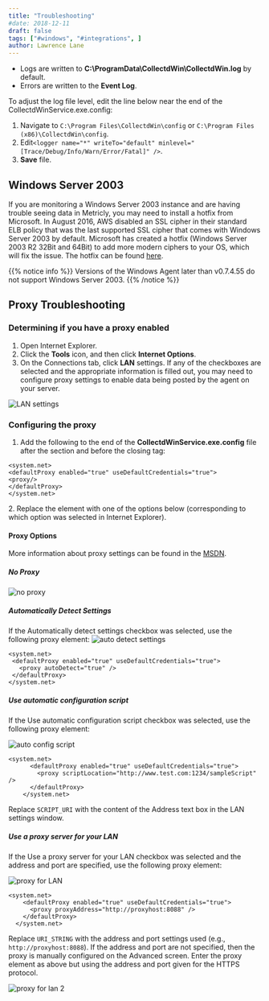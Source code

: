 ```yaml
---
title: "Troubleshooting"
#date: 2018-12-11
draft: false
tags: ["#windows", "#integrations", ]
author: Lawrence Lane
---
```


- Logs are written to **C:\ProgramData\CollectdWin\CollectdWin.log** by default.
- Errors are written to the **Event Log**.

To adjust the log file level, edit the line below near the end of the CollectdWinService.exe.config:

1. Navigate to `C:\Program Files\CollectdWin\config` or `C:\Program Files (x86)\CollectdWin\config`.
2. Edit`<logger name="*" writeTo="default" minlevel="[Trace/Debug/Info/Warn/Error/Fatal]" />`.
3. **Save** file.

## Windows Server 2003
If you are monitoring a Windows Server 2003 instance and are having trouble seeing data in Metricly, you may need to install a hotfix from Microsoft. In August 2016, AWS disabled an SSL cipher in their standard ELB policy that was the last supported SSL cipher that comes with Windows Server 2003 by default. Microsoft has created a hotfix (Windows Server 2003 R2 32Bit and 64Bit) to add more modern ciphers to your OS, which will fix the issue. The hotfix can be found [here](https://support.microsoft.com/en-gb/kb/948963).

{{% notice info %}}
Versions of the Windows Agent later than v0.7.4.55 do not support Windows Server 2003.
{{% /notice %}}

## Proxy Troubleshooting
### Determining if you have a proxy enabled
1. Open Internet Explorer.
2. Click the **Tools** icon, and then click **Internet Options**.
3. On the Connections tab, click **LAN** settings.
If any of the checkboxes are selected and the appropriate information is filled out, you may need to configure proxy settings to enable data being posted by the agent on your server.

![LAN settings](/images/windows-agent-proxy/lan-settings.png)


### Configuring the proxy
1. Add the following to the end of the **CollectdWinService.exe.config**  file after the _<startup>_ section and before the closing _</configuration>_ tag:

```
<system.net>
<defaultProxy enabled="true" useDefaultCredentials="true">
<proxy/>
</defaultProxy>
</system.net>
```

2\. Replace the **<proxy />** element with one of the options below (corresponding to which option was selected in Internet Explorer).

#### Proxy Options

More information about proxy settings can be found in the [MSDN](https://msdn.microsoft.com/en-us/library/sa91de1e(v=vs.110).aspx).

##### **No Proxy**

![no proxy](/images/windows-agent-proxy/no-proxy.png)

##### **Automatically Detect Settings**
If the Automatically detect settings checkbox was selected, use the following proxy element:
![auto detect settings](/images/windows-agent-proxy/auto-detect-settings.png)

```
<system.net>
 <defaultProxy enabled="true" useDefaultCredentials="true">
   <proxy autoDetect="true" />
 </defaultProxy>
</system.net>
```

##### **Use automatic configuration script**
If the Use automatic configuration script checkbox was selected, use the following proxy element:

![auto config script](/images/windows-agent-proxy/auto-config-script.png)

```
<system.net>
      <defaultProxy enabled="true" useDefaultCredentials="true">
        <proxy scriptLocation="http://www.test.com:1234/sampleScript" />
      </defaultProxy>
    </system.net>
```
Replace `SCRIPT_URI` with the content of the Address text box in the LAN settings window.


##### **Use a proxy server for your LAN**
If the Use a proxy server for your LAN checkbox was selected and the address and port are specified, use the following proxy element:

![proxy for LAN](/images/windows-agent-proxy/proxy-for-lan.png)

```
<system.net>
    <defaultProxy enabled="true" useDefaultCredentials="true">
      <proxy proxyAddress="http://proxyhost:8088" />
    </defaultProxy>
  </system.net>
```

Replace `URI_STRING` with the address and port settings used (e.g., `http://proxyhost:8088`). If the address and port are not specified, then the proxy is manually configured on the Advanced screen. Enter the proxy element as above but using the address and port given for the HTTPS protocol.

![proxy for lan 2](/images/windows-agent-proxy/proxy-for-lan-2.png)
